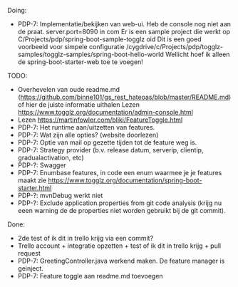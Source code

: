 Doing:
- PDP-7: Implementatie/bekijken van web-ui. Heb de console nog niet aan de praat. server.port=8090 in com
Er is een sample project die werkt op C/Projects/pdp/spring-boot-sample-togglz oid
Dit is een goed voorbeeld voor simpele configuratie /cygdrive/c/Projects/pdp/togglz-samples/togglz-samples/spring-boot-hello-world
Wellicht hoef ik alleen de spring-boot-starter-web toe te voegen!


TODO:
- Overhevelen van oude readme.md (https://github.com/binne101/gs_rest_hateoas/blob/master/README.md) of hier de juiste informatie uithalen 
Lezen https://www.togglz.org/documentation/admin-console.html 
- Lezen https://martinfowler.com/bliki/FeatureToggle.html 
- PDP-7: Het runtime aan/uitzetten van features.
- PDP-7: Wat zijn alle opties?  (website doorlezen)
- PDP-7: Optie van mail op gezette tijden tot de feature weg is. 
- PDP-7: Strategy provider (b.v. release datum, serverip, clientip, gradualactivation, etc)
- PDP-?: Swagger
- PDP-7: Enumbase features, in code een enum waarmee je je features maakt zie https://www.togglz.org/documentation/spring-boot-starter.html
- PDP-?: mvnDebug werkt niet
- PDP-?: Exclude application.properties from git code analysis (krijg nu eeen warning de de properties niet worden gebruikt bij de git commit).
                                                   
Done:
- 2de test of ik dit in trello krijg via een commit?
- Trello account + integratie opzetten + test of ik dit in trello krijg + pull request
- PDP-7: GreetingController.java werkend maken. De feature manager is geinject. 
- PDP-7: Feature toggle aan readme.md toevoegen

 
